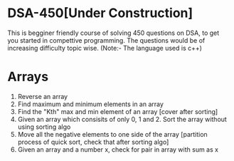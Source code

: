 # DSA-450[Under Construction]
This is begginer friendly course of solving 450 questions on DSA, to get you started in compettive programming. The questions would be of increasing difficulty topic wise.
(Note:- The language used is c++)

# Arrays
1. Reverse an array
2. Find maximum and minimum elements in an array
3. Find the "Kth" max and min element of an array [cover after sorting]
4. Given an array which consisits of only 0, 1 and 2. Sort the array without using sorting algo
5. Move all the negative elements to one side of the array [partition process of quick sort, check that after sorting algo]
6. Given an array and a number x, check for pair in array with sum as x